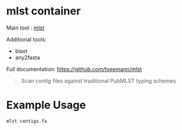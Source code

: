 # mlst container

Main tool : [mlst](https://github.com/tseemann/mlst)

Additional tools:
- blast
- any2fasta

Full documentation: https://github.com/tseemann/mlst

> Scan contig files against traditional PubMLST typing schemes

# Example Usage

```
mlst contigs.fa
```
